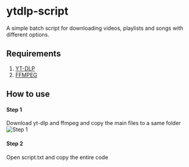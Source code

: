 # ytdlp-script
A simple batch script for downloading videos, playlists and songs with different options.

## Requirements
1) [YT-DLP](https://github.com/yt-dlp/yt-dlp)
2) [FFMPEG](https://www.gyan.dev/ffmpeg/builds/)

## How to use

#### Step 1
Download yt-dlp and ffmpeg and copy the main files to a same folder
![Step 1](https://www.dropbox.com/s/dbg4wlw0pfoazhi/step%201.png?dl=0)

#### Step 2
Open script.txt and copy the entire code
